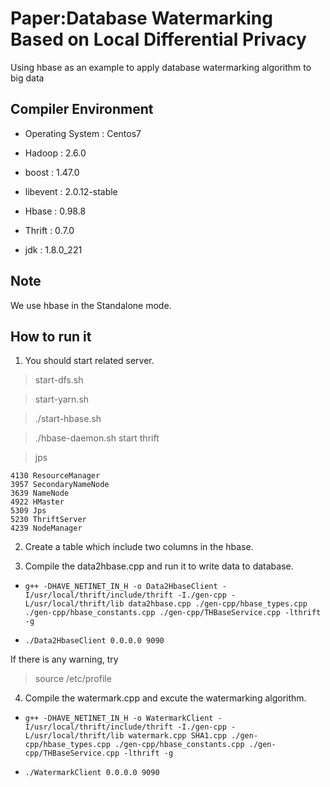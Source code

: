 # Paper:Database Watermarking Based on Local Differential Privacy
Using hbase as an example to apply database watermarking algorithm to big data

## Compiler Environment

* Operating System : Centos7

* Hadoop : 2.6.0

* boost : 1.47.0

* libevent : 2.0.12-stable

* Hbase : 0.98.8

* Thrift : 0.7.0

* jdk : 1.8.0_221

## Note

We use hbase in the Standalone mode.

## How to run it

1. You should start related server.
> start-dfs.sh

> start-yarn.sh

> ./start-hbase.sh

> ./hbase-daemon.sh start thrift

> jps
```
4130 ResourceManager
3957 SecondaryNameNode
3639 NameNode
4922 HMaster
5309 Jps
5230 ThriftServer
4239 NodeManager
```


2. Create a table which include two columns in the hbase.

3. Compile the data2hbase.cpp and run it to write data to database.

* `g++ -DHAVE_NETINET_IN_H -o Data2HbaseClient -I/usr/local/thrift/include/thrift -I./gen-cpp -L/usr/local/thrift/lib data2hbase.cpp ./gen-cpp/hbase_types.cpp ./gen-cpp/hbase_constants.cpp ./gen-cpp/THBaseService.cpp -lthrift -g`

* `./Data2HbaseClient 0.0.0.0 9090`

If there is any warning, try 

> source /etc/profile

4. Compile the watermark.cpp and excute the watermarking algorithm.

* `g++ -DHAVE_NETINET_IN_H -o WatermarkClient -I/usr/local/thrift/include/thrift -I./gen-cpp -L/usr/local/thrift/lib watermark.cpp SHA1.cpp ./gen-cpp/hbase_types.cpp ./gen-cpp/hbase_constants.cpp ./gen-cpp/THBaseService.cpp -lthrift -g`

* `./WatermarkClient 0.0.0.0 9090`


